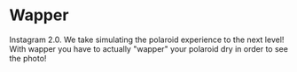 # Wapper

Instagram 2.0. We take simulating the polaroid experience to the next level! With wapper you have to actually "wapper" your polaroid dry in order to see the photo!
